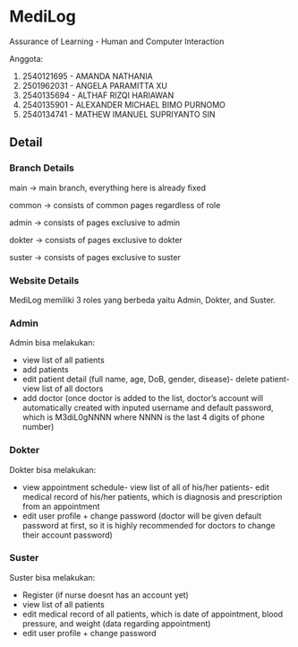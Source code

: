# MediLog

Assurance of Learning - Human and Computer Interaction

Anggota:
1. 2540121695 - AMANDA NATHANIA
2. 2501962031 - ANGELA PARAMITTA XU
3. 2540135694 - ALTHAF RIZQI HARIAWAN
4. 2540135901 - ALEXANDER MICHAEL BIMO PURNOMO
5. 2540134741 - MATHEW IMANUEL SUPRIYANTO SIN

## Detail
### Branch Details
main -> main branch, everything here is already fixed

common -> consists of common pages regardless of role

admin -> consists of pages exclusive to admin

dokter -> consists of pages exclusive to dokter

suster -> consists of pages exclusive to suster


### Website Details
MediLog memiliki 3 roles yang berbeda yaitu Admin, Dokter, and Suster.

### Admin
Admin bisa melakukan:
- view list of all patients
- add patients
- edit patient detail (full name, age, DoB, gender, disease)- delete patient- view list of all doctors
- add doctor (once doctor is added to the list, doctor’s account will automatically created with inputed username and default password, which is M3diL0gNNNN where NNNN is the last 4 digits of phone number)

### Dokter
Dokter bisa melakukan:
- view appointment schedule- view list of all of his/her patients- edit medical record of his/her patients, which is diagnosis and prescription from an appointment
- edit user profile + change password (doctor will be given default password at first, so it is highly recommended for doctors to change their account password)

### Suster
Suster bisa melakukan:
- Register (if nurse doesnt has an account yet)
- view list of all patients
- edit medical record of all patients, which is date of appointment, blood pressure, and weight (data regarding appointment)
- edit user profile + change password